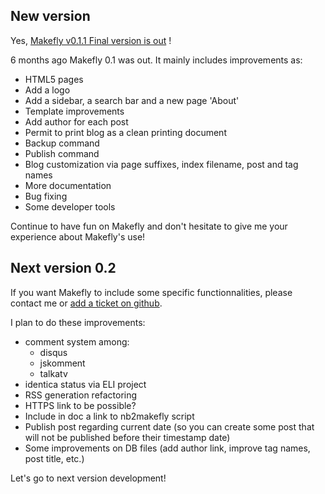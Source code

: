 ## New version

Yes, [Makefly v0.1.1 Final version is out](${BLOG_URL}/makefly_0.1.1.zip "Download Makefly 0.1.1") !

6 months ago Makefly 0.1 was out. It mainly includes improvements as: 

  * HTML5 pages
  * Add a logo
  * Add a sidebar, a search bar and a new page 'About'
  * Template improvements
  * Add author for each post
  * Permit to print blog as a clean printing document
  * Backup command
  * Publish command
  * Blog customization via page suffixes, index filename, post and tag names
  * More documentation
  * Bug fixing
  * Some developer tools

Continue to have fun on Makefly and don't hesitate to give me your experience about Makefly's use!

## Next version 0.2

If you want Makefly to include some specific functionnalities, please contact me or [add a ticket on github](https://github.com/blankoworld/makefly/issues?state=closed "Add a ticket on github makefly's page").

I plan to do these improvements:

  * comment system among:
    * disqus
    * jskomment
    * talkatv
  * identica status via ELI project
  * RSS generation refactoring
  * HTTPS link to be possible?
  * Include in doc a link to nb2makefly script
  * Publish post regarding current date (so you can create some post that will not be published before their timestamp date)
  * Some improvements on DB files (add author link, improve tag names, post title, etc.)

Let's go to next version development!
